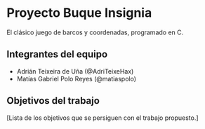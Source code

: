 # Proyecto Buque Insignia

El clásico juego de barcos y coordenadas, programado en C.

## Integrantes del equipo

- Adrián Teixeira de Uña (@AdriTeixeHax)
- Matías Gabriel Polo Reyes (@matiaspolo)

## Objetivos del trabajo

[Lista de los objetivos que se persiguen con el trabajo propuesto.]
